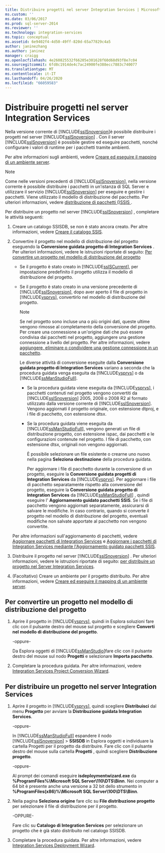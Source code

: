 ```yaml
---
title: Distribuire progetti nel server Integration Services | Microsoft Docs
ms.custom: ''
ms.date: 03/06/2017
ms.prod: sql-server-2014
ms.reviewer: ''
ms.technology: integration-services
ms.topic: conceptual
ms.assetid: 6e9402f4-4d50-49ff-820d-65a77829c4a5
author: janinezhang
ms.author: janinez
manager: craigg
ms.openlocfilehash: 4e260825532f66205e301628f60d68d93f8e7c04
ms.sourcegitcommit: 6fd8c1914de4c7ac24900fe388ecc7883c740077
ms.translationtype: MT
ms.contentlocale: it-IT
ms.lasthandoff: 04/26/2020
ms.locfileid: "66059583"
---
```

# <a name="deploy-projects-to-integration-services-server"></a>Distribuire progetti nel server Integration Services
  Nella versione corrente di [!INCLUDE[ssISnoversion](../includes/ssisnoversion-md.md)]è possibile distribuire i progetti nel server [!INCLUDE[ssISnoversion](../includes/ssisnoversion-md.md)] . Con il server [!INCLUDE[ssISnoversion](../includes/ssisnoversion-md.md)] è possibile gestire ed eseguire pacchetti, nonché configurare i valori di runtime per i pacchetti tramite ambienti.  
  
 Per altre informazioni sugli ambienti, vedere [Creare ed eseguire il mapping di un ambiente server](../../2014/integration-services/create-and-map-a-server-environment.md).  
  
> [!NOTE]  
>  Come nelle versioni precedenti di [!INCLUDE[ssISnoversion](../includes/ssisnoversion-md.md)], nella versione corrente è possibile distribuire i pacchetti in un'istanza di SQL Server e utilizzare il servizio [!INCLUDE[ssISnoversion](../includes/ssisnoversion-md.md)] per eseguire e gestire i pacchetti. Viene utilizzato il modello di distribuzione del pacchetto. Per ulteriori informazioni, vedere [distribuzione di pacchetti &#40;&#41;SSIS ](packages/legacy-package-deployment-ssis.md).  
  
 Per distribuire un progetto nel server [!INCLUDE[ssISnoversion](../includes/ssisnoversion-md.md)] , completare le attività seguenti:  
  
1.  Creare un catalogo SSISDB, se non è stato ancora creato. Per altre informazioni, vedere [Creare il catalogo SSIS](catalog/ssis-catalog.md).  
  
2.  Convertire il progetto nel modello di distribuzione del progetto eseguendo la **Conversione guidata progetto di Integration Services** . Per ulteriori informazioni, vedere le istruzioni riportate di seguito: [Per convertire un progetto nel modello di distribuzione del progetto](#convert)  
  
    -   Se il progetto è stato creato in [!INCLUDE[ssISCurrent](../includes/ssiscurrent-md.md)], per impostazione predefinito il progetto utilizza il modello di distribuzione del progetto.  
  
    -   Se il progetto è stato creato in una versione precedente di [!INCLUDE[ssISnoversion](../includes/ssisnoversion-md.md)], dopo aver aperto il file di progetto in [!INCLUDE[vsprvs](../includes/vsprvs-md.md)], convertirlo nel modello di distribuzione del progetto.  
  
        > [!NOTE]  
        >  Se nel progetto sono incluse una o più origini dati, queste ultime vengono rimosse al completamento della conversione del progetto. Per creare una connessione a un'origine dati che può essere condivisa dai pacchetti nel progetto, aggiungere una gestione connessione a livello del progetto. Per altre informazioni, vedere [aggiungere, eliminare o condividere una gestione connessione in un pacchetto](../../2014/integration-services/add-delete-or-share-a-connection-manager-in-a-package.md).  
  
         Le diverse attività di conversione eseguite dalla **Conversione guidata progetto di Integration Services** variano a seconda che la procedura guidata venga eseguita da [!INCLUDE[vsprvs](../includes/vsprvs-md.md)] o da [!INCLUDE[ssManStudioFull](../includes/ssmanstudiofull-md.md)].  
  
        -   Se la procedura guidata viene eseguita da [!INCLUDE[vsprvs](../includes/vsprvs-md.md)], i pacchetti contenuti nel progetto vengono convertiti da [!INCLUDE[ssISnoversion](../includes/ssisnoversion-md.md)] 2005, 2008 o 2008 R2 al formato utilizzato dalla versione corrente di [!INCLUDE[ssISnoversion](../includes/ssisnoversion-md.md)]. Vengono aggiornati il progetto originale, con estensione dtproj, e i file di pacchetto, con estensione dtsx.  
  
        -   Se la procedura guidata viene eseguita da [!INCLUDE[ssManStudioFull](../includes/ssmanstudiofull-md.md)], vengono generati un file di distribuzione progetto, con estensione ispac, dai pacchetti e le configurazioni contenute nel progetto. I file di pacchetto, con estensione dtsx, originali non vengono aggiornati.  
  
             È possibile selezionare un file esistente o crearne uno nuovo nella pagina **Seleziona destinazione** della procedura guidata.  
  
             Per aggiornare i file di pacchetto durante la conversione di un progetto, eseguire la **Conversione guidata progetti di Integration Services** da [!INCLUDE[vsprvs](../includes/vsprvs-md.md)]. Per aggiornare i file di pacchetto separatamente rispetto alla conversione del progetto, eseguire la **Conversione guidata progetto di Integration Services** da [!INCLUDE[ssManStudioFull](../includes/ssmanstudiofull-md.md)] , quindi eseguire l' **Aggiornamento guidato pacchetti SSIS**. Se i file di pacchetto vengono aggiornati separatamente, assicurarsi di salvare le modifiche. In caso contrario, quando si converte il progetto nel modello di distribuzione del progetto, eventuali modifiche non salvate apportate al pacchetto non vengono convertite.  
  
     Per altre informazioni sull'aggiornamento di pacchetti, vedere [Aggiornare pacchetti di Integration Services](install-windows/upgrade-integration-services-packages.md) e [Aggiornare i pacchetti di Integration Services mediante l'Aggiornamento guidato pacchetti SSIS](install-windows/upgrade-integration-services-packages-using-the-ssis-package-upgrade-wizard.md).  
  
3.  Distribuire il progetto nel server [!INCLUDE[ssISnoversion](../includes/ssisnoversion-md.md)] . Per ulteriori informazioni, vedere le istruzioni riportate di seguito: [per distribuire un progetto nel Server Integration Services](#deploy).  
  
4.  (Facoltativo) Creare un ambiente per il progetto distribuito. Per altre informazioni, vedere [Creare ed eseguire il mapping di un ambiente server](../../2014/integration-services/create-and-map-a-server-environment.md).  
  
##  <a name="to-convert-a-project-to-the-project-deployment-model"></a><a name="convert"></a>Per convertire un progetto nel modello di distribuzione del progetto  
  
1.  Aprire il progetto in [!INCLUDE[vsprvs](../includes/vsprvs-md.md)], quindi in Esplora soluzioni fare clic con il pulsante destro del mouse sul progetto e scegliere **Converti nel modello di distribuzione del progetto**.  
  
     -oppure-  
  
     Da Esplora oggetti di [!INCLUDE[ssManStudio](../includes/ssmanstudio-md.md)]fare clic con il pulsante destro del mouse sul nodo **Progetti** e selezionare **Importa pacchetto**.  
  
2.  Completare la procedura guidata. Per altre informazioni, vedere [Integration Services Project Conversion Wizard](../../2014/integration-services/integration-services-project-conversion-wizard.md).  
  
##  <a name="to-deploy-a-project-to-the-integration-services-server"></a><a name="deploy"></a>Per distribuire un progetto nel server Integration Services  
  
1.  Aprire il progetto in [!INCLUDE[vsprvs](../includes/vsprvs-md.md)], quindi scegliere **Distribuisci** dal menu **Progetto** per avviare la **Distribuzione guidata Integration Services**.  
  
     -oppure-  
  
     In [!INCLUDE[ssManStudioFull](../includes/ssmanstudiofull-md.md)] espandere il nodo [!INCLUDE[ssISnoversion](../includes/ssisnoversion-md.md)] > **SSISDB** in Esplora oggetti e individuare la cartella Progetti per il progetto da distribuire. Fare clic con il pulsante destro del mouse sulla cartella **Progetti** , quindi scegliere **Distribuzione progetto**.  
  
     -oppure-  
  
     Al prompt dei comandi eseguire **isdeploymentwizard.exe** da **%ProgramFiles%\Microsoft SQL Server\110\DTS\Binn**. Nei computer a 64 bit è presente anche una versione a 32 bit dello strumento in **%ProgramFiles(x86)%\Microsoft SQL Server\100\DTS\Binn**.  
  
2.  Nella pagina **Seleziona origine** fare clic su **File distribuzione progetto** per selezionare il file di distribuzione per il progetto.  
  
     -OPPURE-  
  
     Fare clic su **Catalogo di Integration Services** per selezionare un progetto che è già stato distribuito nel catalogo SSISDB.  
  
3.  Completare la procedura guidata. Per altre informazioni, vedere [Integration Services Deployment Wizard](../../2014/integration-services/integration-services-deployment-wizard.md).  
  
  
